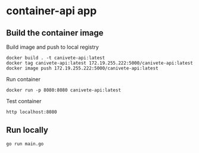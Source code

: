 # container-api app

## Build the container image

Build image and push to local registry

```
docker build . -t canivete-api:latest
docker tag canivete-api:latest 172.19.255.222:5000/canivete-api:latest
docker image push 172.19.255.222:5000/canivete-api:latest
```

Run container

```
docker run -p 8080:8080 canivete-api:latest
```

Test container

```
http localhost:8080
```

## Run locally

```
go run main.go
```
